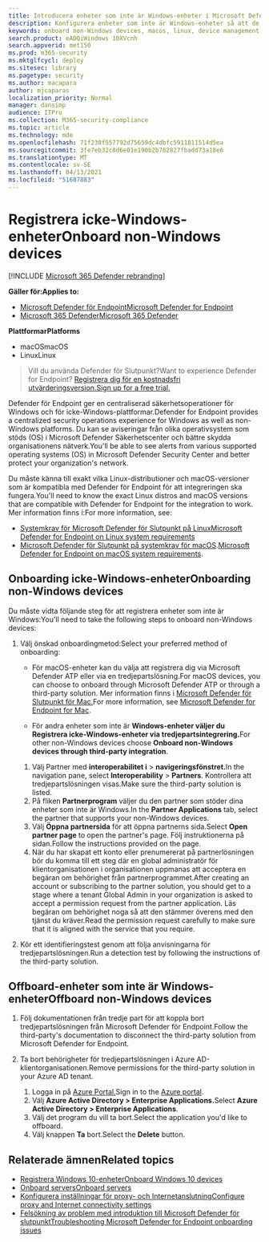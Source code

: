 ```yaml
---
title: Introducera enheter som inte är Windows-enheter i Microsoft Defender för slutpunktstjänsten
description: Konfigurera enheter som inte är Windows-enheter så att de kan skicka sensordata till Microsoft Defender ATP-tjänsten.
keywords: onboard non-Windows devices, macos, linux, device management, configure Windows ATP devices, configure Microsoft Defender for Endpoint devices
search.product: eADQiWindows 10XVcnh
search.appverid: met150
ms.prod: m365-security
ms.mktglfcycl: deploy
ms.sitesec: library
ms.pagetype: security
ms.author: macapara
author: mjcaparas
localization_priority: Normal
manager: dansimp
audience: ITPro
ms.collection: M365-security-compliance
ms.topic: article
ms.technology: mde
ms.openlocfilehash: 71f230f557792d75659dc4dbfc5911811514d5ea
ms.sourcegitcommit: 3fe7eb32c8d6e01e190b2b782827fbadd73a18e6
ms.translationtype: MT
ms.contentlocale: sv-SE
ms.lasthandoff: 04/13/2021
ms.locfileid: "51687883"
---
```

# <a name="onboard-non-windows-devices"></a><span data-ttu-id="6a7a4-104">Registrera icke-Windows-enheter</span><span class="sxs-lookup"><span data-stu-id="6a7a4-104">Onboard non-Windows devices</span></span>

[!INCLUDE [Microsoft 365 Defender rebranding](../../includes/microsoft-defender.md)]


<span data-ttu-id="6a7a4-105">**Gäller för:**</span><span class="sxs-lookup"><span data-stu-id="6a7a4-105">**Applies to:**</span></span>
- [<span data-ttu-id="6a7a4-106">Microsoft Defender för Endpoint</span><span class="sxs-lookup"><span data-stu-id="6a7a4-106">Microsoft Defender for Endpoint</span></span>](https://go.microsoft.com/fwlink/p/?linkid=2154037)
- [<span data-ttu-id="6a7a4-107">Microsoft 365 Defender</span><span class="sxs-lookup"><span data-stu-id="6a7a4-107">Microsoft 365 Defender</span></span>](https://go.microsoft.com/fwlink/?linkid=2118804)

<span data-ttu-id="6a7a4-108">**Plattformar**</span><span class="sxs-lookup"><span data-stu-id="6a7a4-108">**Platforms**</span></span>
- <span data-ttu-id="6a7a4-109">macOS</span><span class="sxs-lookup"><span data-stu-id="6a7a4-109">macOS</span></span>
- <span data-ttu-id="6a7a4-110">Linux</span><span class="sxs-lookup"><span data-stu-id="6a7a4-110">Linux</span></span>

><span data-ttu-id="6a7a4-111">Vill du använda Defender för Slutpunkt?</span><span class="sxs-lookup"><span data-stu-id="6a7a4-111">Want to experience Defender for Endpoint?</span></span> [<span data-ttu-id="6a7a4-112">Registrera dig för en kostnadsfri utvärderingsversion.</span><span class="sxs-lookup"><span data-stu-id="6a7a4-112">Sign up for a free trial.</span></span>](https://www.microsoft.com/microsoft-365/windows/microsoft-defender-atp?ocid=docs-wdatp-nonwindows-abovefoldlink) 

<span data-ttu-id="6a7a4-113">Defender för Endpoint ger en centraliserad säkerhetsoperationer för Windows och för icke-Windows-plattformar.</span><span class="sxs-lookup"><span data-stu-id="6a7a4-113">Defender for Endpoint provides a centralized security operations experience for Windows as well as non-Windows platforms.</span></span> <span data-ttu-id="6a7a4-114">Du kan se aviseringar från olika operativsystem som stöds (OS) i Microsoft Defender Säkerhetscenter och bättre skydda organisationens nätverk.</span><span class="sxs-lookup"><span data-stu-id="6a7a4-114">You'll be able to see alerts from various supported operating systems (OS) in Microsoft Defender Security Center and better protect your organization's network.</span></span> 

<span data-ttu-id="6a7a4-115">Du måste känna till exakt vilka Linux-distributioner och macOS-versioner som är kompatibla med Defender för Endpoint för att integreringen ska fungera.</span><span class="sxs-lookup"><span data-stu-id="6a7a4-115">You'll need to know the exact Linux distros and macOS versions that are compatible with Defender for Endpoint for the integration to work.</span></span> <span data-ttu-id="6a7a4-116">Mer information finns i:</span><span class="sxs-lookup"><span data-stu-id="6a7a4-116">For more information, see:</span></span>
- [<span data-ttu-id="6a7a4-117">Systemkrav för Microsoft Defender för Slutpunkt på Linux</span><span class="sxs-lookup"><span data-stu-id="6a7a4-117">Microsoft Defender for Endpoint on Linux system requirements</span></span>](microsoft-defender-endpoint-linux.md#system-requirements)  
- <span data-ttu-id="6a7a4-118">[Microsoft Defender för Slutpunkt på systemkrav för macOS](microsoft-defender-endpoint-mac.md#system-requirements).</span><span class="sxs-lookup"><span data-stu-id="6a7a4-118">[Microsoft Defender for Endpoint on macOS system requirements](microsoft-defender-endpoint-mac.md#system-requirements).</span></span>

## <a name="onboarding-non-windows-devices"></a><span data-ttu-id="6a7a4-119">Onboarding icke-Windows-enheter</span><span class="sxs-lookup"><span data-stu-id="6a7a4-119">Onboarding non-Windows devices</span></span>
<span data-ttu-id="6a7a4-120">Du måste vidta följande steg för att registrera enheter som inte är Windows:</span><span class="sxs-lookup"><span data-stu-id="6a7a4-120">You'll need to take the following steps to onboard non-Windows devices:</span></span>
1. <span data-ttu-id="6a7a4-121">Välj önskad onboardingmetod:</span><span class="sxs-lookup"><span data-stu-id="6a7a4-121">Select your preferred method of onboarding:</span></span>

   - <span data-ttu-id="6a7a4-122">För macOS-enheter kan du välja att registrera dig via Microsoft Defender ATP eller via en tredjepartslösning.</span><span class="sxs-lookup"><span data-stu-id="6a7a4-122">For macOS devices, you can choose to onboard through Microsoft Defender ATP or through a third-party solution.</span></span> <span data-ttu-id="6a7a4-123">Mer information finns i [Microsoft Defender för Slutpunkt för Mac.](https://docs.microsoft.com/microsoft-365/security/defender-endpoint/microsoft-defender-endpoint-mac)</span><span class="sxs-lookup"><span data-stu-id="6a7a4-123">For more information, see [Microsoft Defender for Endpoint for Mac](https://docs.microsoft.com/microsoft-365/security/defender-endpoint/microsoft-defender-endpoint-mac).</span></span>

   - <span data-ttu-id="6a7a4-124">För andra enheter som inte är **Windows-enheter väljer du Registrera icke-Windows-enheter via tredjepartsintegrering.**</span><span class="sxs-lookup"><span data-stu-id="6a7a4-124">For other non-Windows devices choose **Onboard non-Windows devices through third-party integration**.</span></span>   
    1. <span data-ttu-id="6a7a4-125">Välj Partner med **interoperabilitet i**  >  **navigeringsfönstret.**</span><span class="sxs-lookup"><span data-stu-id="6a7a4-125">In the navigation pane, select **Interoperability** > **Partners**.</span></span> <span data-ttu-id="6a7a4-126">Kontrollera att tredjepartslösningen visas.</span><span class="sxs-lookup"><span data-stu-id="6a7a4-126">Make sure the third-party solution is listed.</span></span>
    2. <span data-ttu-id="6a7a4-127">På fliken **Partnerprogram** väljer du den partner som stöder dina enheter som inte är Windows.</span><span class="sxs-lookup"><span data-stu-id="6a7a4-127">In the **Partner Applications** tab, select the partner that supports your non-Windows devices.</span></span>
    3. <span data-ttu-id="6a7a4-128">Välj **Öppna partnersida** för att öppna partnerns sida.</span><span class="sxs-lookup"><span data-stu-id="6a7a4-128">Select **Open partner page** to open the partner's page.</span></span> <span data-ttu-id="6a7a4-129">Följ instruktionerna på sidan.</span><span class="sxs-lookup"><span data-stu-id="6a7a4-129">Follow the instructions provided on the page.</span></span>
    4. <span data-ttu-id="6a7a4-130">När du har skapat ett konto eller prenumererat på partnerlösningen bör du komma till ett steg där en global administratör för klientorganisationen i organisationen uppmanas att acceptera en begäran om behörighet från partnerprogrammet.</span><span class="sxs-lookup"><span data-stu-id="6a7a4-130">After creating an account or subscribing to the partner solution, you should get to a stage where a tenant Global Admin in your organization is asked to accept a permission request from the partner application.</span></span> <span data-ttu-id="6a7a4-131">Läs begäran om behörighet noga så att den stämmer överens med den tjänst du kräver.</span><span class="sxs-lookup"><span data-stu-id="6a7a4-131">Read the permission request carefully to make sure that it is aligned with the service that you require.</span></span> 

        
2. <span data-ttu-id="6a7a4-132">Kör ett identifieringstest genom att följa anvisningarna för tredjepartslösningen.</span><span class="sxs-lookup"><span data-stu-id="6a7a4-132">Run a detection test by following the instructions of the third-party solution.</span></span>

## <a name="offboard-non-windows-devices"></a><span data-ttu-id="6a7a4-133">Offboard-enheter som inte är Windows-enheter</span><span class="sxs-lookup"><span data-stu-id="6a7a4-133">Offboard non-Windows devices</span></span>

1. <span data-ttu-id="6a7a4-134">Följ dokumentationen från tredje part för att koppla bort tredjepartslösningen från Microsoft Defender för Endpoint.</span><span class="sxs-lookup"><span data-stu-id="6a7a4-134">Follow the third-party's documentation to disconnect the third-party solution from Microsoft Defender for Endpoint.</span></span>

2. <span data-ttu-id="6a7a4-135">Ta bort behörigheter för tredjepartslösningen i Azure AD-klientorganisationen.</span><span class="sxs-lookup"><span data-stu-id="6a7a4-135">Remove permissions for the third-party solution in your Azure AD tenant.</span></span>
   1. <span data-ttu-id="6a7a4-136">Logga in på [Azure Portal.](https://portal.azure.com)</span><span class="sxs-lookup"><span data-stu-id="6a7a4-136">Sign in to the [Azure portal](https://portal.azure.com).</span></span>
   2. <span data-ttu-id="6a7a4-137">Välj **Azure Active Directory > Enterprise Applications.**</span><span class="sxs-lookup"><span data-stu-id="6a7a4-137">Select **Azure Active Directory > Enterprise Applications**.</span></span>
   3. <span data-ttu-id="6a7a4-138">Välj det program du vill ta bort.</span><span class="sxs-lookup"><span data-stu-id="6a7a4-138">Select the application you'd like to offboard.</span></span>
   4. <span data-ttu-id="6a7a4-139">Välj knappen **Ta** bort.</span><span class="sxs-lookup"><span data-stu-id="6a7a4-139">Select the **Delete** button.</span></span>


## <a name="related-topics"></a><span data-ttu-id="6a7a4-140">Relaterade ämnen</span><span class="sxs-lookup"><span data-stu-id="6a7a4-140">Related topics</span></span>
- [<span data-ttu-id="6a7a4-141">Registrera Windows 10-enheter</span><span class="sxs-lookup"><span data-stu-id="6a7a4-141">Onboard Windows 10 devices</span></span>](configure-endpoints.md)
- [<span data-ttu-id="6a7a4-142">Onboard servers</span><span class="sxs-lookup"><span data-stu-id="6a7a4-142">Onboard servers</span></span>](configure-server-endpoints.md)
- [<span data-ttu-id="6a7a4-143">Konfigurera inställningar för proxy- och Internetanslutning</span><span class="sxs-lookup"><span data-stu-id="6a7a4-143">Configure proxy and Internet connectivity settings</span></span>](configure-proxy-internet.md)
- [<span data-ttu-id="6a7a4-144">Felsökning av problem med introduktion till Microsoft Defender för slutpunkt</span><span class="sxs-lookup"><span data-stu-id="6a7a4-144">Troubleshooting Microsoft Defender for Endpoint onboarding issues</span></span>](troubleshoot-onboarding.md)
